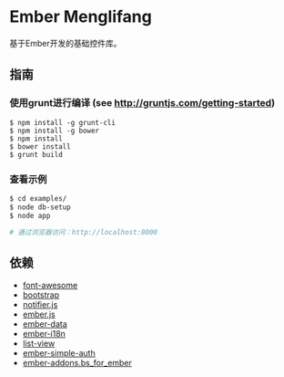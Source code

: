 # Ember Menglifang

基于Ember开发的基础控件库。

## 指南

### 使用grunt进行编译 (see http://gruntjs.com/getting-started)
```
$ npm install -g grunt-cli
$ npm install -g bower
$ npm install
$ bower install
$ grunt build
```

### 查看示例

```bash
$ cd examples/
$ node db-setup
$ node app

# 通过浏览器访问：http://localhost:8000
```

## 依赖

* [font-awesome](http://fortawesome.github.io/Font-Awesome/)
* [bootstrap](http://getbootstrap.com)
* [notifier.js](https://github.com/Srirangan/notifer.js/tree/1.0.0)
* [ember.js](http://emberjs.com)
* [ember-data](https://github.com/emberjs/data)
* [ember-i18n](https://github.com/jamesarosen/ember-i18n)
* [list-view](https://github.com/emberjs/list-view)
* [ember-simple-auth](https://github.com/simplabs/ember-simple-auth)
* [ember-addons.bs_for_ember](https://github.com/ember-addons/bootstrap-for-ember)
